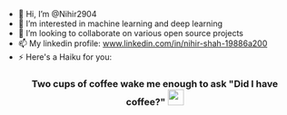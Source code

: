 - 👋 Hi, I’m @Nihir2904
- 👀 I’m interested in machine learning and deep learning
- 💞️ I’m looking to collaborate on various open source projects
- 📫 My linkedin profile: www.linkedin.com/in/nihir-shah-19886a200
- ⚡ Here's a Haiku for you:
      <h3 align="center">
  Two cups of coffee 
  wake me enough to ask
  "Did I have coffee?"
  <img src="https://media.giphy.com/media/hvRJCLFzcasrR4ia7z/giphy.gif" width="28">
</h3>

<!---
Nihir2904/Nihir2904 is a ✨ special ✨ repository because its `README.md` (this file) appears on your GitHub profile.
You can click the Preview link to take a look at your changes.
--->
